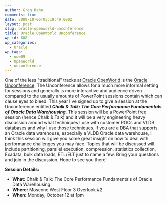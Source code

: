 ```yaml
---
author: Greg Rahn
comments: true
date: 2009-10-05T05:19:49.000Z
layout: post
slug: oracle-openworld-unconference
title: Oracle OpenWorld Unconference
wp_id: 688
wp_categories:
  - Oracle
wp_tags:
  - oow09
  - OpenWorld
  - unconference
---
```


One of the less "traditional" tracks at [Oracle OpenWorld](http://www.oracle.com/us/openworld/index.htm) is the [Oracle Unconference](http://wiki.oracle.com/page/Oracle+OpenWorld+Unconference).  The Unconference allows for a much more informal setting for sessions and generally is more interactive and audience driven compared to the usually amounts of PowerPoint sessions contain which can cause eyes to bleed.  This year I've signed up to give a session at the Unconference entitled **_Chalk & Talk: The Core Performance Fundamentals of Oracle Data Warehousing_**.  This session will be a PowerPoint free session (hence Chalk & Talk) and it will be a very engineering heavy discussion around what techniques I use with customer POCs and VLDB databases and why I use those techniques.  If you are a DBA that supports an Oracle data warehouse, especially a VLDB Oracle data warehouse, I think this session will give you some great insight on how to deal with performance challenges you may face.  Topics that will be discussed will include partitioning, parallel execution, compression, statistics collection, Exadata, bulk data loads, ETL/ELT just to name a few.  Bring your questions and join in the discussion.  Hope to see you there!

**Session Details:** 

- **What:** Chalk & Talk: The Core Performance Fundamentals of Oracle Data Warehousing 
- **Where:** Moscone West Floor 3 Overlook #2 
- **When:** Monday, October 12 at 1pm
